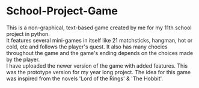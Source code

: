 # School-Project-Game
This is a non-graphical, text-based game created by me for my 11th school project in python.  
It features several mini-games in itself like 21 matchsticks, hangman, hot or cold, etc and follows the player's quest. It also has many chocies throughout the game and the game's ending depends on the choices made by the player.  
I have uploaded the newer version of the game with added features. This was the prototype version for my year long project. The idea for this game was inspired from the novels 'Lord of the Rings' & 'The Hobbit'.
